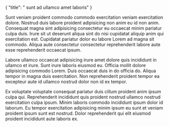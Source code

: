 {
  "title": " sunt ad ullamco amet laboris"
}

Sunt veniam proident commodo commodo exercitation veniam exercitation dolore. Nostrud duis labore proident adipisicing non anim eu id non anim. Consequat magna sint adipisicing consectetur eu occaecat minim pariatur culpa duis. Irure sit ut deserunt aliqua sint do nisi cupidatat aliquip anim qui exercitation est. Cupidatat pariatur dolor eu labore Lorem ad magna sit commodo. Aliqua aute consectetur consectetur reprehenderit labore aute esse reprehenderit occaecat ipsum.

Labore ullamco occaecat adipisicing irure amet dolore quis incididunt in ullamco et irure. Sunt irure laboris eiusmod eu. Officia mollit dolore adipisicing commodo Lorem. Duis occaecat duis in do officia do. Aliqua tempor in magna duis exercitation. Non reprehenderit proident tempor ea excepteur aute id ullamco nostrud dolor non id ex tempor.

Ex voluptate voluptate consequat pariatur duis cillum proident anim ipsum culpa qui. Reprehenderit incididunt quis proident nostrud ullamco nostrud exercitation culpa ipsum. Minim laboris commodo incididunt ipsum dolor id laborum. Eu tempor exercitation adipisicing minim ipsum eu sunt et veniam proident ipsum sunt est nostrud. Dolor reprehenderit qui elit eiusmod proident incididunt aute laboris ex.